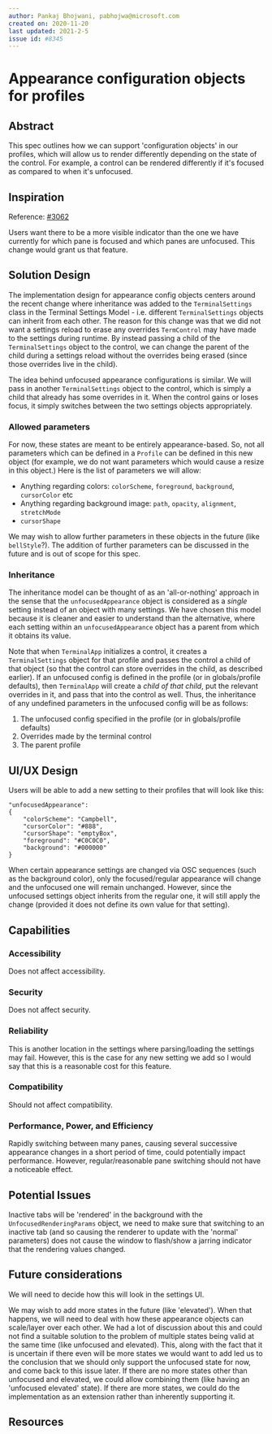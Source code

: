 ```yaml
---
author: Pankaj Bhojwani, pabhojwa@microsoft.com
created on: 2020-11-20
last updated: 2021-2-5
issue id: #8345
---
```


# Appearance configuration objects for profiles

## Abstract

This spec outlines how we can support 'configuration objects' in our profiles, which
will allow us to render differently depending on the state of the control. For example, a
control can be rendered differently if it's focused as compared to when it's unfocused.

## Inspiration

Reference: [#3062](https://github.com/microsoft/terminal/issues/3062)

Users want there to be a more visible indicator than the one we have currently for which
pane is focused and which panes are unfocused. This change would grant us that feature.

## Solution Design

The implementation design for appearance config objects centers around the recent change where inheritance was added to the
`TerminalSettings` class in the Terminal Settings Model - i.e. different `TerminalSettings` objects can inherit from each other.
The reason for this change was that we did not want a settings reload to erase any overrides `TermControl` may have made
to the settings during runtime. By instead passing a child of the `TerminalSettings` object to the control, we can change
the parent of the child during a settings reload without the overrides being erased (since those overrides live in the child).

The idea behind unfocused appearance configurations is similar. We will pass in another `TerminalSettings` object to the control,
which is simply a child that already has some overrides in it. When the control gains or loses focus, it simply switches between
the two settings objects appropriately.

### Allowed parameters

For now, these states are meant to be entirely appearance-based. So, not all parameters which can be
defined in a `Profile` can be defined in this new object (for example, we do not want parameters which
would cause a resize in this object.) Here is the list of parameters we will allow:

- Anything regarding colors: `colorScheme`, `foreground`, `background`, `cursorColor` etc
- Anything regarding background image: `path`, `opacity`, `alignment`, `stretchMode`
- `cursorShape`

We may wish to allow further parameters in these objects in the future (like `bellStyle`?). The addition
of further parameters can be discussed in the future and is out of scope for this spec.

### Inheritance

The inheritance model can be thought of as an 'all-or-nothing' approach in the sense that the `unfocusedAppearance` object
is considered as a *single* setting instead of an object with many settings. We have chosen this model because it is cleaner
and easier to understand than the alternative, where each setting within an `unfocusedAppearance` object has a parent from which
it obtains its value.

Note that when `TerminalApp` initializes a control, it creates a `TerminalSettings` object for that profile and passes the
control a child of that object (so that the control can store overrides in the child, as described earlier). If an unfocused
config is defined in the profile (or in globals/profile defaults), then `TerminalApp` will create a *child of that child*,
put the relevant overrides in it, and pass that into the control as well. Thus, the inheritance of any undefined parameters
in the unfocused config will be as follows:

1. The unfocused config specified in the profile (or in globals/profile defaults)
2. Overrides made by the terminal control
3. The parent profile

## UI/UX Design

Users will be able to add a new setting to their profiles that will look like this:

```
"unfocusedAppearance":
{
    "colorScheme": "Campbell",
    "cursorColor": "#888",
    "cursorShape": "emptyBox",
    "foreground": "#C0C0C0",
    "background": "#000000"
}
```

When certain appearance settings are changed via OSC sequences (such as the background color), only the focused/regular
appearance will change and the unfocused one will remain unchanged. However, since the unfocused settings object inherits
from the regular one, it will still apply the change (provided it does not define its own value for that setting).

## Capabilities

### Accessibility

Does not affect accessibility.

### Security

Does not affect security.

### Reliability

This is another location in the settings where parsing/loading the settings may fail. However, this is the case
for any new setting we add so I would say that this is a reasonable cost for this feature.

### Compatibility

Should not affect compatibility.

### Performance, Power, and Efficiency

Rapidly switching between many panes, causing several successive appearance changes in a short period of time, could
potentially impact performance. However, regular/reasonable pane switching should not have a noticeable effect.

## Potential Issues

Inactive tabs will be 'rendered' in the background with the `UnfocusedRenderingParams` object, we need to make
sure that switching to an inactive tab (and so causing the renderer to update with the 'normal' parameters)
does not cause the window to flash/show a jarring indicator that the rendering values changed.

## Future considerations

We will need to decide how this will look in the settings UI.

We may wish to add more states in the future (like 'elevated'). When that happens, we will need to deal with how
these appearance objects can scale/layer over each other. We had a lot of discussion about this and could not find
a suitable solution to the problem of multiple states being valid at the same time (like unfocused and elevated).
This, along with the fact that it is uncertain if there even will be more states we would want to add led us to
the conclusion that we should only support the unfocused state for now, and come back to this issue later. If there
are no more states other than unfocused and elevated, we could allow combining them (like having an 'unfocused elevated' state).
If there are more states, we could do the implementation as an extension rather than inherently supporting it.

## Resources


